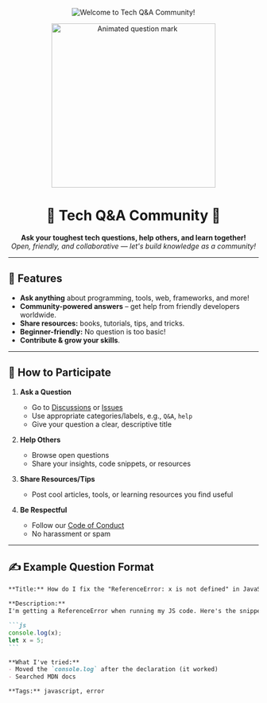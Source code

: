 <!-- Animated Typing Banner -->
<p align="center">
  <img src="https://readme-typing-svg.herokuapp.com?font=Fira+Code&size=28&duration=3000&pause=500&color=36BCF7&center=true&vCenter=true&width=700&lines=Welcome+to+Tech+Q%26A+Community!;Ask+Questions+%7C+Share+Knowledge+%7C+Grow+Together" alt="Welcome to Tech Q&A Community!">
</p>

<p align="center">
  <img src="https://media.giphy.com/media/26tn33aiTi1jkl6H6/giphy.gif" width="330" alt="Animated question mark">
</p>

<h1 align="center">🤝 Tech Q&A Community 🤝</h1>

<p align="center">
  <b>Ask your toughest tech questions, help others, and learn together!</b><br/>
  <em>Open, friendly, and collaborative — let's build knowledge as a community!</em>
</p>

---

## 🚀 Features

- **Ask anything** about programming, tools, web, frameworks, and more!
- **Community-powered answers** – get help from friendly developers worldwide.
- **Share resources:** books, tutorials, tips, and tricks.
- **Beginner-friendly:** No question is too basic!
- **Contribute & grow your skills**.

---

## 🌈 How to Participate

1. **Ask a Question**
   - Go to [Discussions](./discussions) or [Issues](./issues)
   - Use appropriate categories/labels, e.g., `Q&A`, `help`
   - Give your question a clear, descriptive title

2. **Help Others**
   - Browse open questions
   - Share your insights, code snippets, or resources

3. **Share Resources/Tips**
   - Post cool articles, tools, or learning resources you find useful

4. **Be Respectful**
   - Follow our [Code of Conduct](CODE_OF_CONDUCT.md)
   - No harassment or spam

---

## ✍️ Example Question Format

````markdown
**Title:** How do I fix the "ReferenceError: x is not defined" in JavaScript?

**Description:**
I'm getting a ReferenceError when running my JS code. Here's the snippet:

```js
console.log(x);
let x = 5;
```

**What I've tried:**
- Moved the `console.log` after the declaration (it worked)
- Searched MDN docs

**Tags:** javascript, error
